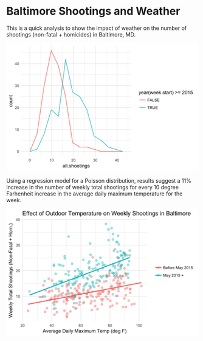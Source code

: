 # Baltimore Shootings and Weather

This is a quick analysis to show the impact of weather on the number of shootings (non-fatal + homicides) in Baltimore, MD.

![Poisson](img/poisson_weekly.png "Poisson distributions of weekly shootings for pre- and post-May 2015.")

Using a regression model for a Poisson distribution, results suggest a 11% increase in the number of weekly total shootings for every 10 degree Farhenheit increase in the average daily maximum temperature for the week.

![Trends](img/trends_weekly.png "Linear trends of total shootings with daily median temperature (degrees Fahrenheit).")